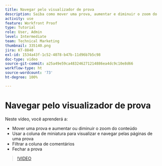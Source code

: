 ```yaml
---
title: Navegar pelo visualizador de prova
description: Saiba como mover uma prova, aumentar e diminuir o zoom do conteúdo, usar a coluna de miniatura, filtrar comentários de prova e muito mais no visualizador de provas do  [!DNL  Workfront] .
activity: use
feature: Workfront Proof
type: Tutorial
role: User, Admin
level: Intermediate
team: Technical Marketing
thumbnail: 335140.png
jira: KT-8840
exl-id: 1534a43f-1c52-4078-b47b-11d96b7b5c98
doc-type: video
source-git-commit: a25a49e59ca483246271214886ea4dc9c10e8d66
workflow-type: ht
source-wordcount: '73'
ht-degree: 100%

---
```


# Navegar pelo visualizador de prova

Neste vídeo, você aprenderá a:

* Mover uma prova e aumentar ou diminuir o zoom do conteúdo
* Usar a coluna de miniatura para visualizar e navegar pelas páginas de uma prova
* Filtrar a coluna de comentários
* Fechar a prova

>[!VIDEO](https://video.tv.adobe.com/v/335140/?quality=12&learn=on)

<!-- 
## Learn more
* Review a static proof
* Search within a proof
* Compare proofs
* Configure proofing viewer settings
* View the [!DNL Workfront] object associated with a proof
* Share a proof from the proofing viewer
* Print a proof summary within [!DNL Workfront]
-->
